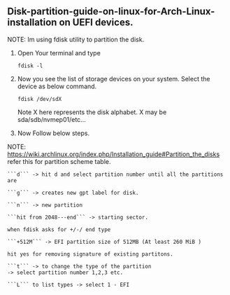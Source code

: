 ## Disk-partition-guide-on-linux-for-Arch-Linux-installation on UEFI devices.

NOTE: Im using fdisk utility to partition the disk.

1. Open Your terminal and type

    ```fdisk -l```

2. Now you see the list of storage devices on your system.
   Select the device as below command.
   
   ```fdisk /dev/sdX```
   
   Note X here represents the disk alphabet. X may be sda/sdb/nvmep01/etc...
   
3. Now Follow below steps.

NOTE: https://wiki.archlinux.org/index.php/Installation_guide#Partition_the_disks refer this for partition scheme table. 

    ```d``` -> hit d and select partition number until all the partitions are 

    ```g``` -> creates new gpt label for disk.

    ```n``` -> new partition
    
    ```hit from 2048---end``` -> starting sector.
    
    when fdisk asks for +/-/ end type
    
    ```+512M``` -> EFI partition size of 512MB (At least 260 MiB ) 
    
    hit yes for removing signature of existing partitons.
    
    ```t``` -> to change the type of the partition
    -> select partition number 1,2,3 etc. 
    
    ```L``` to list types -> select 1 - EFI 
    
    
    
